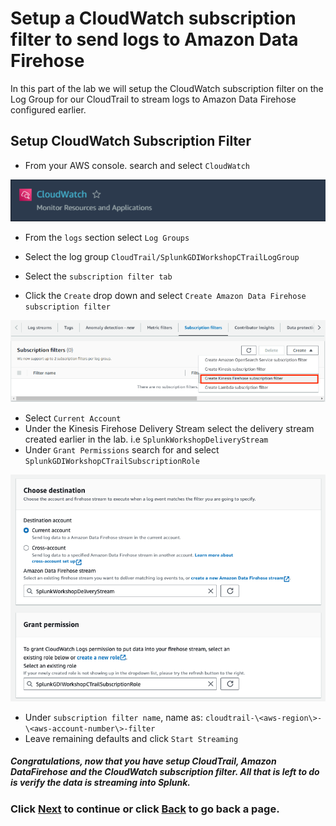 # Setup a CloudWatch subscription filter to send logs to Amazon Data Firehose
In this part of the lab we will setup the CloudWatch subscription filter on the Log Group for our CloudTrail to stream logs to Amazon Data Firehose configured earlier.

## Setup CloudWatch Subscription Filter

- From your AWS console. search and select `CloudWatch`

![image019](/static/20_firehose/Image019.png)

- From the `logs` section select `Log Groups`
- Select the log group `CloudTrail/SplunkGDIWorkshopCTrailLogGroup`

- Select the `subscription filter tab`
- Click the `Create` drop down and select `Create Amazon Data Firehose subscription filter`


![image020](/static/20_firehose/Image020.png)

- Select `Current Account`
- Under the Kinesis Firehose Delivery Stream select the delivery stream created earlier in the lab. i.e `SplunkWorkshopDeliveryStream`
- Under `Grant Permissions` search for and select `SplunkGDIWorkshopCTrailSubscriptionRole`

![image021](/static/20_firehose/Image021.png)

- Under `subscription filter name`, name as: `cloudtrail-\<aws-region\>-\<aws-account-number\>-filter`
- Leave remaining defaults and click `Start Streaming`

##### Congratulations, now that you have setup CloudTrail, Amazon DataFirehose and the CloudWatch subscription filter. All that is left to do is verify the data is streaming into Splunk. 

### Click <a>[Next](/content/Lab2_firehose/validate_data.md)</a> to continue or click <a>[Back](/content/Lab2_firehose/setup_firehose.md) to go back a page.</a>